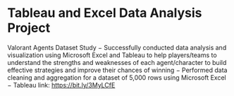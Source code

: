 # Tableau and Excel Data Analysis Project
Valorant Agents Dataset Study
−	Successfully conducted data analysis and visualization using Microsoft Excel and Tableau to help players/teams to understand the strengths and weaknesses of each agent/character to build effective strategies and improve their chances of winning
−	Performed data cleaning and aggregation for a dataset of 5,000 rows using Microsoft Excel
−	Tableau link: https://bit.ly/3MyLCfE 
